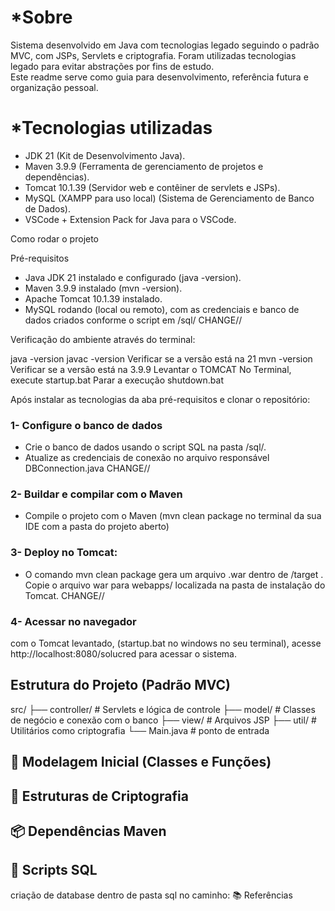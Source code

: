 # *Sobre
Sistema desenvolvido em Java com tecnologias legado seguindo o padrão MVC, com JSPs, Servlets e criptografia. Foram utilizadas tecnologias legado para evitar abstrações por fins de estudo.  
Este readme serve como guia para desenvolvimento, referência futura e organização pessoal.

# *Tecnologias utilizadas

- JDK 21 (Kit de Desenvolvimento Java).
- Maven 3.9.9 (Ferramenta de gerenciamento de projetos e dependências).
- Tomcat 10.1.39 (Servidor web e contêiner de servlets e JSPs).
- MySQL (XAMPP para uso local) (Sistema de Gerenciamento de Banco de Dados).
- VSCode + Extension Pack for Java para o VSCode.

Como rodar o projeto

Pré-requisitos
- Java JDK 21 instalado e configurado (java -version).
- Maven 3.9.9 instalado (mvn -version).
- Apache Tomcat 10.1.39 instalado.
- MySQL rodando (local ou remoto), com as credenciais e banco de dados criados conforme o script em /sql/ CHANGE//

Verificação do ambiente através do terminal:

java -version
javac -version
Verificar se a versão está na 21
mvn -version
Verificar se a versão está na 3.9.9
Levantar o TOMCAT
No Terminal, execute
startup.bat
Parar a execução
shutdown.bat

Após instalar as tecnologias da aba pré-requisitos e clonar o repositório:

### 1- Configure o banco de dados
- Crie o banco de dados usando o script SQL na pasta /sql/.
- Atualize as credenciais de conexão no arquivo responsável DBConnection.java CHANGE//
### 2- Buildar e compilar com o Maven
- Compile o projeto com o Maven (mvn clean package no terminal da sua IDE com a pasta do projeto aberto)
### 3- Deploy no Tomcat: 
- O comando mvn clean package gera um arquivo .war dentro de /target . Copie o arquivo war para webapps/ localizada na pasta de instalação do Tomcat. CHANGE//
### 4- Acessar no navegador
com o Tomcat levantado, (startup.bat no windows no seu terminal), acesse http://localhost:8080/solucred para acessar o sistema.


## Estrutura do Projeto (Padrão MVC)

src/
├── controller/ # Servlets e lógica de controle
├── model/ # Classes de negócio e conexão com o banco
├── view/ # Arquivos JSP
├── util/ # Utilitários como criptografia
└── Main.java # ponto de entrada
## 📄 Modelagem Inicial (Classes e Funções)
## 🔐 Estruturas de Criptografia
## 📦 Dependências Maven
## 🔧 Scripts SQL
  criação de database dentro de pasta sql no caminho:
📚 Referências
